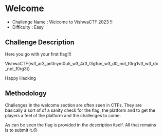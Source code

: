 # Welcome
- Challenge Name : Welcome to VishwaCTF 2023 !!
- Difficulty :  Easy

## Challenge Description
Here you go with your first flag!!!

VishwaCTF{w3_ar3_an0nym0u5_w3_4r3_l3g1on_w3_d0_not_f0rg1v3_w3_do_not_f0rg3t}

Happy Hacking

## Methodology
Challenges in the welcome section are often seen in CTFs. They are basically a sort of of a sanity check for the flag, the platform and to get the players a feel of the platform and the challenges to come.

As can be seen the flag is provided in the description itself. All that remains is to submit it.🙃

